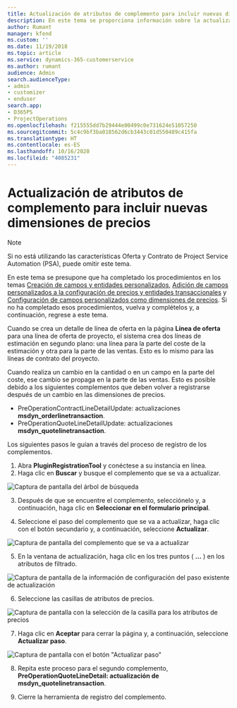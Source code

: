 ```yaml
---
title: Actualización de atributos de complemento para incluir nuevas dimensiones de precios
description: En este tema se proporciona información sobre la actualización de los atributos del complemento para las dimensiones de precios.
author: Rumant
manager: kfend
ms.custom: ''
ms.date: 11/19/2018
ms.topic: article
ms.service: dynamics-365-customerservice
ms.author: rumant
audience: Admin
search.audienceType:
- admin
- customizer
- enduser
search.app:
- D365PS
- ProjectOperations
ms.openlocfilehash: f215555dd7b29444e00499c0e731624e51057250
ms.sourcegitcommit: 5c4c9bf3ba018562d6cb3443c01d550489c415fa
ms.translationtype: HT
ms.contentlocale: es-ES
ms.lasthandoff: 10/16/2020
ms.locfileid: "4085231"
---
```

# <a name="update-plug-in-attributes-to-include-new-pricing-dimensions"></a>Actualización de atributos de complemento para incluir nuevas dimensiones de precios

> [!NOTE]
> Si no está utilizando las características Oferta y Contrato de Project Service Automation (PSA), puede omitir este tema.

En este tema se presupone que ha completado los procedimientos en los temas [Creación de campos y entidades personalizados](create-custom-fields-entities.md), [Adición de campos personalizados a la configuración de precios y entidades transaccionales](field-references.md) y [Configuración de campos personalizados como dimensiones de precios](set-up-pricing-dimensions.md). Si no ha completado esos procedimientos, vuelva y complételos y, a continuación, regrese a este tema.

Cuando se crea un detalle de línea de oferta en la página **Línea de oferta** para una línea de oferta de proyecto, el sistema crea dos líneas de estimación en segundo plano: una línea para la parte del coste de la estimación y otra para la parte de las ventas. Esto es lo mismo para las líneas de contrato del proyecto.

Cuando realiza un cambio en la cantidad o en un campo en la parte del coste, ese cambio se propaga en la parte de las ventas. Esto es posible debido a los siguientes complementos que deben volver a registrarse después de un cambio en las dimensiones de precios.

- PreOperationContractLineDetailUpdate: actualizaciones **msdyn_orderlinetransaction**.
- PreOperationQuoteLineDetailUpdate: actualizaciones **msdyn_quotelinetransaction**.

Los siguientes pasos le guían a través del proceso de registro de los complementos.

1. Abra **PluginRegistrationTool** y conéctese a su instancia en línea.
2. Haga clic en **Buscar** y busque el complemento que se va a actualizar.

 ![Captura de pantalla del árbol de búsqueda](media/PRT-1.png)

3. Después de que se encuentre el complemento, selecciónelo y, a continuación, haga clic en **Seleccionar en el formulario principal**.

4. Seleccione el paso del complemento que se va a actualizar, haga clic con el botón secundario y, a continuación, seleccione **Actualizar**.

 ![Captura de pantalla del complemento que se va a actualizar](media/PRT-2.png)
 
5. En la ventana de actualización, haga clic en los tres puntos ( **...** ) en los atributos de filtrado.

 ![Captura de pantalla de la información de configuración del paso existente de actualización](media/PRT-3.png)
 
6. Seleccione las casillas de atributos de precios.

 ![Captura de pantalla con la selección de la casilla para los atributos de precios](media/PRT-4.png)

7. Haga clic en **Aceptar** para cerrar la página y, a continuación, seleccione **Actualizar paso**.

 ![Captura de pantalla con el botón "Actualizar paso"](media/PRT-5.png)
 
8. Repita este proceso para el segundo complemento, **PreOperationQuoteLineDetail: actualización de msdyn_quotelinetransaction**.

9. Cierre la herramienta de registro del complemento.

